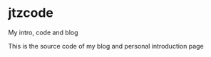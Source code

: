 # jtzcode
My intro, code and blog

This is the source code of my blog and personal introduction page